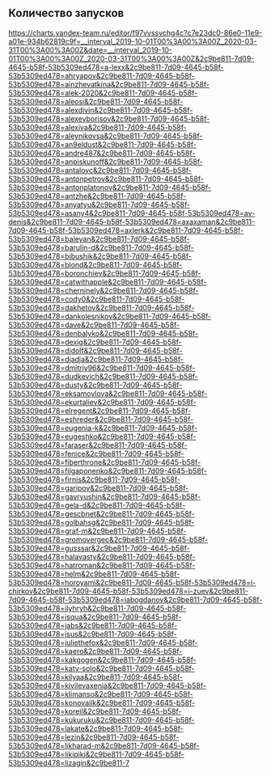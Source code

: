 ## Количество запусков

https://charts.yandex-team.ru/editor/f97vvssvchg4c?c7e23dc0-86e0-11e9-a01e-934b62819c9f=__interval_2019-10-01T00%3A00%3A00Z_2020-03-31T00%3A00%3A00Z&date=__interval_2019-10-01T00%3A00%3A00Z_2020-03-31T00%3A00%3A00Z&2c9be811-7d09-4645-b58f-53b5309ed478=a-lexx&2c9be811-7d09-4645-b58f-53b5309ed478=ahryapov&2c9be811-7d09-4645-b58f-53b5309ed478=ainzhevatkina&2c9be811-7d09-4645-b58f-53b5309ed478=alek-2020&2c9be811-7d09-4645-b58f-53b5309ed478=aleosi&2c9be811-7d09-4645-b58f-53b5309ed478=alexdivin&2c9be811-7d09-4645-b58f-53b5309ed478=alexeyborisov&2c9be811-7d09-4645-b58f-53b5309ed478=alexiva&2c9be811-7d09-4645-b58f-53b5309ed478=aleynikovsa&2c9be811-7d09-4645-b58f-53b5309ed478=an9eldust&2c9be811-7d09-4645-b58f-53b5309ed478=andre487&2c9be811-7d09-4645-b58f-53b5309ed478=anpiskunoff&2c9be811-7d09-4645-b58f-53b5309ed478=antalovc&2c9be811-7d09-4645-b58f-53b5309ed478=antonpetrov&2c9be811-7d09-4645-b58f-53b5309ed478=antonplatonov&2c9be811-7d09-4645-b58f-53b5309ed478=antzhe&2c9be811-7d09-4645-b58f-53b5309ed478=anyatyu&2c9be811-7d09-4645-b58f-53b5309ed478=asany4&2c9be811-7d09-4645-b58f-53b5309ed478=av-denis&2c9be811-7d09-4645-b58f-53b5309ed478=axaxaman&2c9be811-7d09-4645-b58f-53b5309ed478=axlerk&2c9be811-7d09-4645-b58f-53b5309ed478=baleyan&2c9be811-7d09-4645-b58f-53b5309ed478=barulin-d&2c9be811-7d09-4645-b58f-53b5309ed478=bibushik&2c9be811-7d09-4645-b58f-53b5309ed478=blond&2c9be811-7d09-4645-b58f-53b5309ed478=boronchiev&2c9be811-7d09-4645-b58f-53b5309ed478=catwithapple&2c9be811-7d09-4645-b58f-53b5309ed478=cherninely&2c9be811-7d09-4645-b58f-53b5309ed478=cody0&2c9be811-7d09-4645-b58f-53b5309ed478=dakhetov&2c9be811-7d09-4645-b58f-53b5309ed478=dankolesnikov&2c9be811-7d09-4645-b58f-53b5309ed478=dave&2c9be811-7d09-4645-b58f-53b5309ed478=denbalyko&2c9be811-7d09-4645-b58f-53b5309ed478=dexig&2c9be811-7d09-4645-b58f-53b5309ed478=didolf&2c9be811-7d09-4645-b58f-53b5309ed478=djadja&2c9be811-7d09-4645-b58f-53b5309ed478=dmitriy96&2c9be811-7d09-4645-b58f-53b5309ed478=dudkevich&2c9be811-7d09-4645-b58f-53b5309ed478=dusty&2c9be811-7d09-4645-b58f-53b5309ed478=eksamoylova&2c9be811-7d09-4645-b58f-53b5309ed478=ekurtaliev&2c9be811-7d09-4645-b58f-53b5309ed478=elregent&2c9be811-7d09-4645-b58f-53b5309ed478=eshreder&2c9be811-7d09-4645-b58f-53b5309ed478=eugenia-k&2c9be811-7d09-4645-b58f-53b5309ed478=eugeshko&2c9be811-7d09-4645-b58f-53b5309ed478=faraser&2c9be811-7d09-4645-b58f-53b5309ed478=fenice&2c9be811-7d09-4645-b58f-53b5309ed478=fiberthrone&2c9be811-7d09-4645-b58f-53b5309ed478=filgaponenko&2c9be811-7d09-4645-b58f-53b5309ed478=firnis&2c9be811-7d09-4645-b58f-53b5309ed478=garipov&2c9be811-7d09-4645-b58f-53b5309ed478=gavryushin&2c9be811-7d09-4645-b58f-53b5309ed478=gela-d&2c9be811-7d09-4645-b58f-53b5309ed478=gescbnet&2c9be811-7d09-4645-b58f-53b5309ed478=golbahsg&2c9be811-7d09-4645-b58f-53b5309ed478=graf-m&2c9be811-7d09-4645-b58f-53b5309ed478=gromovergec&2c9be811-7d09-4645-b58f-53b5309ed478=gusssar&2c9be811-7d09-4645-b58f-53b5309ed478=halavasty&2c9be811-7d09-4645-b58f-53b5309ed478=hatroman&2c9be811-7d09-4645-b58f-53b5309ed478=helm&2c9be811-7d09-4645-b58f-53b5309ed478=horoyami&2c9be811-7d09-4645-b58f-53b5309ed478=i-chirkov&2c9be811-7d09-4645-b58f-53b5309ed478=i-zuev&2c9be811-7d09-4645-b58f-53b5309ed478=iabogdanov&2c9be811-7d09-4645-b58f-53b5309ed478=ilyhryh&2c9be811-7d09-4645-b58f-53b5309ed478=isqua&2c9be811-7d09-4645-b58f-53b5309ed478=jabs&2c9be811-7d09-4645-b58f-53b5309ed478=jsus&2c9be811-7d09-4645-b58f-53b5309ed478=juliethefox&2c9be811-7d09-4645-b58f-53b5309ed478=kaero&2c9be811-7d09-4645-b58f-53b5309ed478=kakgogen&2c9be811-7d09-4645-b58f-53b5309ed478=katy-solo&2c9be811-7d09-4645-b58f-53b5309ed478=kilyaa&2c9be811-7d09-4645-b58f-53b5309ed478=kivilevaxenia&2c9be811-7d09-4645-b58f-53b5309ed478=klimanso&2c9be811-7d09-4645-b58f-53b5309ed478=konovailk&2c9be811-7d09-4645-b58f-53b5309ed478=koreil&2c9be811-7d09-4645-b58f-53b5309ed478=kukuruku&2c9be811-7d09-4645-b58f-53b5309ed478=lakate&2c9be811-7d09-4645-b58f-53b5309ed478=lezin&2c9be811-7d09-4645-b58f-53b5309ed478=likharad-m&2c9be811-7d09-4645-b58f-53b5309ed478=likipiki&2c9be811-7d09-4645-b58f-53b5309ed478=lizagin&2c9be811-7
